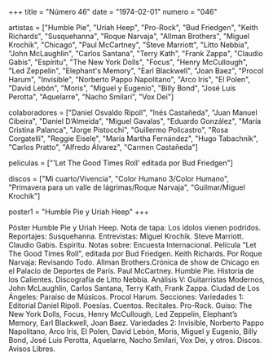 +++
title = "Número 46"
date = "1974-02-01"
numero = "046"

artistas = ["Humble Pie", "Uriah Heep", "Pro-Rock", "Bud Friedgen", "Keith Richards", "Susquehanna", "Roque Narvaja", "Allman Brothers", "Miguel Krochik", "Chicago", "Paul McCartney", "Steve Marriott", "Litto Nebbia", "John McLaughlin", "Carlos Santana", "Terry Kath", "Frank Zappa", "Claudio Gabis", "Espíritu", "The New York Dolls", "Focus", "Henry McCullough", "Led Zeppelin", "Elephant's Memory", "Earl Blackwell", "Joan Baez", "Procol Harum", "Invisible", "Norberto Pappo Napolitano", "Arco Iris", "El Polen", "David Lebón", "Moris", "Miguel y Eugenio", "Billy Bond", "José Luis Perotta", "Aquelarre", "Nacho Smilari", "Vox Dei"]

colaboradores = ["Daniel Osvaldo Ripoll", "Inés Castañeda", "Juan Manuel Cibeira", "Daniel D’Almeida", "Miguel Gavalas", "Eduardo González", "María Cristina Palanca", "Jorge Pistocchi", "Guillermo Policastro", "Rosa Corgatelli", "Reggie Eisele", "María Martha Fernández", "Hugo Tabachnik", "Carlos Pratto", "Alfredo Álvarez", "Carmen Castañeda"]

peliculas = ["'Let The Good Times Roll' editada por Bud Friedgen"]

discos = ["Mi cuarto/Vivencia", "Color Humano 3/Color Humano", "Primavera para un valle de lágrimas/Roque Narvaja", "Guilmar/Miguel Krochik"]

poster1 = "Humble Pie y Uriah Heep"
+++

Póster Humble Pie y Uriah Heep. 
Nota de tapa: 
Los ídolos vienen podridos.
Reportajes:
Susquehanna. 
Entrevistas:
Miguel Krochik. Steve Marriott. Claudio Gabis. Espíritu. 
Notas sobre:
Encuesta Internacional.
Película "Let The Good Times Roll", editada por Bud Friedgen. 
Keith Richards. 
Por Roque Narvaja: Revisando Todo.
Allman Brothers.Crónica de show de Chicago en el Palacio de Deportes de París.
Paul McCartney. 
Humble Pie. 
Historia de los Calientes. 
Discografía de Litto Nebbia. 
Análisis V: Guitarristas Modernos, John McLaughlin, Carlos Santana, Terry Kath, Frank Zappa. 
Ciudad de Los Ángeles: Paraíso de Músicos.
Procol Harum.
Secciones:
Variedades 1: Editorial Daniel Ripoll. Poesías. Cuentos. Recitales. Pro-Rock. 
Guiso: The New York Dolls, Focus, Henry McCullough, Led Zeppelin, Elephant’s Memory, Earl Blackwell, Joan Baez. 
Variedades 2: Invisible, Norberto Pappo Napolitano, Arco Iris, El Polen, David Lebón, Moris, Miguel y Eugenio, Billy Bond, José Luis Perotta, Aquelarre, Nacho Smilari, Vox Dei, y otros. 
Discos. Avisos Libres.
